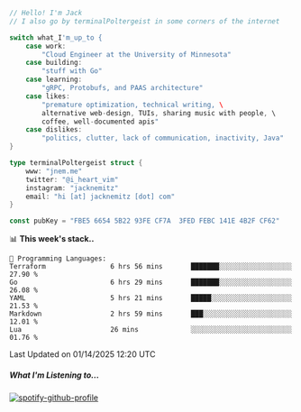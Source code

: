 ```go
// Hello! I'm Jack
// I also go by terminalPoltergeist in some corners of the internet

switch what_I'm_up_to {
    case work:
        "Cloud Engineer at the University of Minnesota"
    case building:
        "stuff with Go"
    case learning:
        "gRPC, Protobufs, and PAAS architecture"
    case likes:
        "premature optimization, technical writing, \
        alternative web-design, TUIs, sharing music with people, \
        coffee, well-documented apis"
    case dislikes:
        "politics, clutter, lack of communication, inactivity, Java"
}

type terminalPoltergeist struct {
    www: "jnem.me"
    twitter: "@i_heart_vim"
    instagram: "jacknemitz"
    email: "hi [at] jacknemitz [dot] com"
}

const pubKey = "FBE5 6654 5B22 93FE CF7A  3FED FEBC 141E 4B2F CF62"
```

<!--START_SECTION:waka-->
📊 **This week's stack..** 

```text
💬 Programming Languages: 
Terraform                6 hrs 56 mins       ███████░░░░░░░░░░░░░░░░░░   27.90 % 
Go                       6 hrs 29 mins       ███████░░░░░░░░░░░░░░░░░░   26.08 % 
YAML                     5 hrs 21 mins       █████░░░░░░░░░░░░░░░░░░░░   21.53 % 
Markdown                 2 hrs 59 mins       ███░░░░░░░░░░░░░░░░░░░░░░   12.01 % 
Lua                      26 mins             ░░░░░░░░░░░░░░░░░░░░░░░░░   01.76 % 
```


 Last Updated on 01/14/2025 12:20 UTC
<!--END_SECTION:waka-->

##### What I'm Listening to...

[![spotify-github-profile](https://jnem.me/listening-item?maxAge=2592000)](https://jnem.me/listening)

